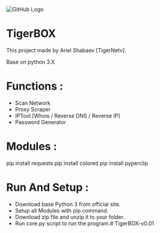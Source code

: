 ![GitHub Logo](picture.png)

# TigerBOX
This project made by Ariel Shabaev [TigerNetv].

Base on python 3.X

# Functions :

 * Scan Network
 * Proxy Scraper
 * IPTool [Whois / Reverse DNS / Reverse IP]
* Password Generator


# Modules :

pip install requests
pip install colored
pip install pyperclip

 # Run And Setup :
 * Download base Python 3 from official site.
 * Setup all Modules with pip command.
 * Download zip file and unzip it to your folder.
 * Run core.py script to run the program.# TigerBOX-v0.01
